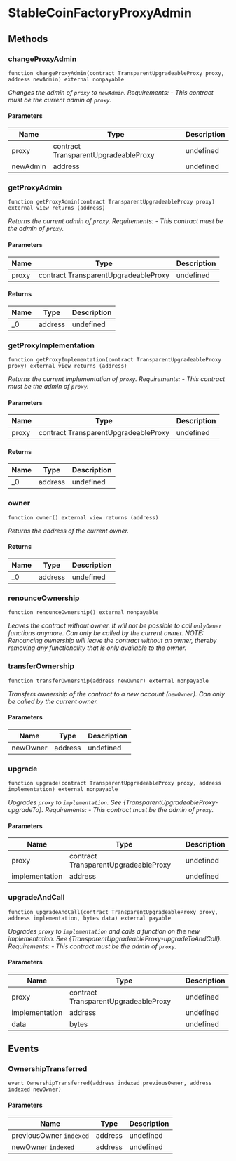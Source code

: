 # StableCoinFactoryProxyAdmin









## Methods

### changeProxyAdmin

```solidity
function changeProxyAdmin(contract TransparentUpgradeableProxy proxy, address newAdmin) external nonpayable
```



*Changes the admin of `proxy` to `newAdmin`. Requirements: - This contract must be the current admin of `proxy`.*

#### Parameters

| Name | Type | Description |
|---|---|---|
| proxy | contract TransparentUpgradeableProxy | undefined |
| newAdmin | address | undefined |

### getProxyAdmin

```solidity
function getProxyAdmin(contract TransparentUpgradeableProxy proxy) external view returns (address)
```



*Returns the current admin of `proxy`. Requirements: - This contract must be the admin of `proxy`.*

#### Parameters

| Name | Type | Description |
|---|---|---|
| proxy | contract TransparentUpgradeableProxy | undefined |

#### Returns

| Name | Type | Description |
|---|---|---|
| _0 | address | undefined |

### getProxyImplementation

```solidity
function getProxyImplementation(contract TransparentUpgradeableProxy proxy) external view returns (address)
```



*Returns the current implementation of `proxy`. Requirements: - This contract must be the admin of `proxy`.*

#### Parameters

| Name | Type | Description |
|---|---|---|
| proxy | contract TransparentUpgradeableProxy | undefined |

#### Returns

| Name | Type | Description |
|---|---|---|
| _0 | address | undefined |

### owner

```solidity
function owner() external view returns (address)
```



*Returns the address of the current owner.*


#### Returns

| Name | Type | Description |
|---|---|---|
| _0 | address | undefined |

### renounceOwnership

```solidity
function renounceOwnership() external nonpayable
```



*Leaves the contract without owner. It will not be possible to call `onlyOwner` functions anymore. Can only be called by the current owner. NOTE: Renouncing ownership will leave the contract without an owner, thereby removing any functionality that is only available to the owner.*


### transferOwnership

```solidity
function transferOwnership(address newOwner) external nonpayable
```



*Transfers ownership of the contract to a new account (`newOwner`). Can only be called by the current owner.*

#### Parameters

| Name | Type | Description |
|---|---|---|
| newOwner | address | undefined |

### upgrade

```solidity
function upgrade(contract TransparentUpgradeableProxy proxy, address implementation) external nonpayable
```



*Upgrades `proxy` to `implementation`. See {TransparentUpgradeableProxy-upgradeTo}. Requirements: - This contract must be the admin of `proxy`.*

#### Parameters

| Name | Type | Description |
|---|---|---|
| proxy | contract TransparentUpgradeableProxy | undefined |
| implementation | address | undefined |

### upgradeAndCall

```solidity
function upgradeAndCall(contract TransparentUpgradeableProxy proxy, address implementation, bytes data) external payable
```



*Upgrades `proxy` to `implementation` and calls a function on the new implementation. See {TransparentUpgradeableProxy-upgradeToAndCall}. Requirements: - This contract must be the admin of `proxy`.*

#### Parameters

| Name | Type | Description |
|---|---|---|
| proxy | contract TransparentUpgradeableProxy | undefined |
| implementation | address | undefined |
| data | bytes | undefined |



## Events

### OwnershipTransferred

```solidity
event OwnershipTransferred(address indexed previousOwner, address indexed newOwner)
```





#### Parameters

| Name | Type | Description |
|---|---|---|
| previousOwner `indexed` | address | undefined |
| newOwner `indexed` | address | undefined |



